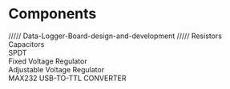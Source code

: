 # Components <br/>
/////   Data-Logger-Board-design-and-development /////
Resistors  <br/>
Capacitors <br/>
SPDT <br/>
Fixed Voltage Regulator <br/>
Adjustable Voltage Regulator <br/>
MAX232 USB-TO-TTL CONVERTER <br/>
